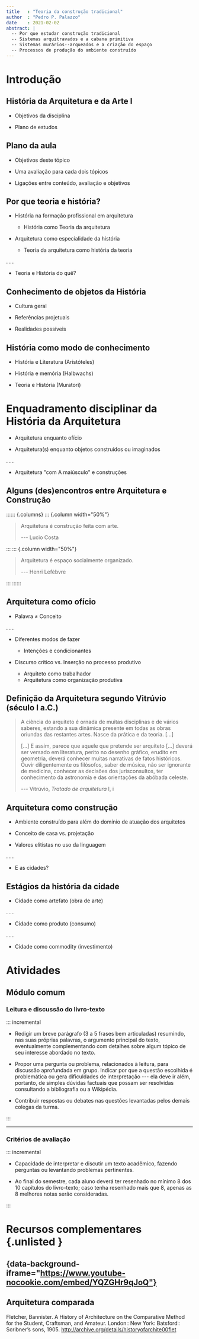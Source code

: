```yaml
---
title   : "Teoria da construção tradicional"
author  : "Pedro P. Palazzo"
date    : 2021-02-02
abstract: |
  -- Por que estudar construção tradicional
  -- Sistemas arquitravados e a cabana primitiva
  -- Sistemas murários--arqueados e a criação do espaço
  -- Processos de produção do ambiente construído
---
```



Introdução
==========

História da Arquitetura e da Arte I
-----------------------------------

- Objetivos da disciplina

- Plano de estudos

Plano da aula
-------------

- Objetivos deste tópico

- Uma avaliação para cada dois tópicos

- Ligações entre conteúdo, avaliação e objetivos

Por que teoria e história?
--------------------------

- História na formação profissional em arquitetura
  - História como Teoria da arquitetura

- Arquitetura como especialidade da história
  - Teoria da arquitetura como história da teoria

. . .

- Teoria e História do quê?

Conhecimento de objetos da História
-----------------------------------

- Cultura geral

- Referências projetuais

- Realidades possíveis

História como modo de conhecimento
----------------------------------

- História e Literatura (Aristóteles)

- História e memória (Halbwachs)

- Teoria e História (Muratori)

Enquadramento disciplinar da História da Arquitetura
====================================================

- Arquitetura enquanto ofício

- Arquitetura(s) enquanto objetos construídos ou imaginados

. . .

- Arquitetura "com A maiúsculo" e construções

Alguns (des)encontros entre Arquitetura e Construção
----------------------------------------------------

:::::: {.columns}
::: {.column width="50%"}

> Arquitetura é construção feita com arte.
>
> <footer>--- Lucio Costa</footer>

:::
::: {.column width="50%"}

> Arquitetura é espaço socialmente organizado.
>
><footer>--- Henri Lefèbvre</footer>

:::
::::::


Arquitetura como ofício
-----------------------

- Palavra ≠ Conceito

. . .

- Diferentes modos de fazer
  - Intenções e condicionantes

- Discurso crítico vs. Inserção no processo produtivo
  - Arquiteto como trabalhador
  - Arquitetura como organização produtiva

Definição da Arquitetura segundo Vitrúvio (século I a.C.)
---------------------------------------------------------

> A ciência do arquiteto é ornada de muitas disciplinas e de vários
> saberes, estando a sua dinâmica presente em todas as obras oriundas
> das restantes artes. Nasce da prática e da teoria. [...]
>
> [...] E assim, parece que aquele que pretende ser arquiteto [...]
> deverá ser versado em literatura, perito no desenho gráfico, erudito
> em geometria, deverá conhecer muitas narrativas de fatos históricos.
> Ouvir diligentemente os filósofos, saber de música, não ser ignorante
> de medicina, conhecer as decisões dos jurisconsultos, ter conhecimento
> da astronomia e das orientações da abóbada celeste.
>
> <footer>
>
> --- Vitrúvio, <cite>Tratado de arquitetura</cite> I, i
>
> </footer>


Arquitetura como construção
---------------------------

- Ambiente construído para além do domínio de atuação dos arquitetos

- Conceito de casa vs. projetação

- Valores elitistas no uso da linguagem

. . .

- E as cidades?

Estágios da história da cidade
------------------------------

- Cidade como artefato (obra de arte)

. . .

- Cidade como produto (consumo)

. . .

- Cidade como commodity (investimento)

Atividades
==========

Módulo comum
------------

### Leitura e discussão do livro-texto ###

::: incremental

- Redigir um breve parágrafo (3 a 5 frases bem articuladas) resumindo,
  nas suas próprias palavras, o argumento principal do texto,
  eventualmente complementando com detalhes sobre algum tópico de seu
  interesse abordado no texto.

- Propor uma pergunta ou problema, relacionados à leitura, para
  discussão aprofundada em grupo. Indicar por que a questão escolhida é
  problemática ou gera dificuldades de interpretação --- ela deve ir
  além, portanto, de simples dúvidas factuais que possam ser resolvidas
  consultando a bibliografia ou a Wikipédia.

- Contribuir respostas ou debates nas questões levantadas pelos demais
  colegas da turma.

:::

------

### Critérios de avaliação  ###

::: incremental

- Capacidade de interpretar e discutir um texto acadêmico, fazendo
  perguntas ou levantando problemas pertinentes.

- Ao final do semestre, cada aluno deverá ter resenhado no mínimo 8 dos
  10 capítulos do livro-texto; caso tenha resenhado mais que 8, apenas
  as 8 melhores notas serão consideradas.

:::

Recursos complementares {.unlisted }
=======================

## {data-background-iframe="https://www.youtube-nocookie.com/embed/YQZGHr9qJoQ"}

Arquitetura comparada
---------------------

Fletcher, Bannister. A History of Architecture on the Comparative Method
for the Student, Craftsman, and Amateur. London : New York: Batsford :
Scribner’s sons, 1905.
<a href="http://archive.org/details/historyofarchite00flet" target="_blank">
  http://archive.org/details/historyofarchite00flet
</a>

